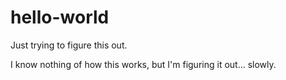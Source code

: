# hello-world
Just trying to figure this out.

I know nothing of how this works, but I'm figuring it out... slowly.
